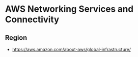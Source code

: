 # AWS Networking Services and Connectivity

## Region

- https://aws.amazon.com/about-aws/global-infrastructure/
